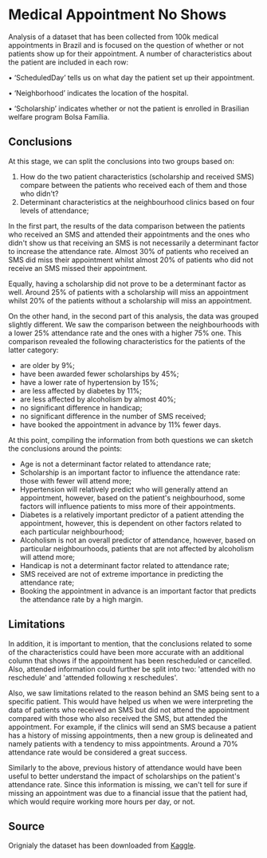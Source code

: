 # Medical Appointment No Shows

Analysis of a dataset that has been collected from 100k medical appointments in Brazil and is focused on the question of whether or not patients show up
for their appointment. A number of characteristics about the patient are included in each row:

• ‘ScheduledDay’ tells us on what day the patient set up their appointment.

• ‘Neighborhood’ indicates the location of the hospital.

• ‘Scholarship’ indicates whether or not the patient is enrolled in Brasilian welfare program Bolsa Família.


## Conclusions 

At this stage, we can split the conclusions into two groups based on:

1. How do the two patient characteristics (scholarship and received SMS) compare between the patients who received each of them and those who didn't?
2. Determinant characteristics at the neighbourhood clinics based on four levels of attendance; 

In the first part, the results of the data comparison between the patients who received an SMS and attended their appointments and the ones who didn't show us that receiving an SMS is not necessarily a determinant factor to increase the attendance rate. Almost 30% of patients who received an SMS did miss their appointment whilst almost 20% of patients who did not receive an SMS missed their appointment. 

Equally, having a scholarship did not prove to be a determinant factor as well. Around 25% of patients with a scholarship will miss an appointment whilst 20% of the patients without a scholarship will miss an appointment.

On the other hand, in the second part of this analysis, the data was grouped slightly different. We saw the comparison between the neighbourhoods with a lower 25% attendance rate and the ones with a higher 75% one. This comparison revealed the following characteristics for the patients of the latter category:

- are older by 9%;
- have been awarded fewer scholarships by 45%;
- have a lower rate of hypertension by 15%;
- are less affected by diabetes by 11%;
- are less affected by alcoholism by almost 40%;
- no significant difference in handicap;
- no significant difference in the number of SMS received;
- have booked the appointment in advance by 11% fewer days.

At this point, compiling the information from both questions we can sketch the conclusions around the points:

- Age is not a determinant factor related to attendance rate;
- Scholarship is an important factor to influence the attendance rate: those with fewer will attend more;
- Hypertension will relatively predict who will generally attend an appointment, however, based on the patient's neighbourhood, some factors will influence patients to miss more of their appointments.
- Diabetes is a relatively important predictor of a patient attending the appointment, however, this is dependent on other factors related to each particular neighbourhood;
- Alcoholism is not an overall predictor of attendance, however, based on particular neighbourhoods, patients that are not affected by alcoholism will attend more;
- Handicap is not a determinant factor related to attendance rate;
- SMS received are not of extreme importance in predicting the attendance rate;
- Booking the appointment in advance is an important factor that predicts the attendance rate by a high margin.

## Limitations

In addition, it is important to mention, that the conclusions related to some of the characteristics could have been more accurate with an additional column that shows if the appointment has been rescheduled or cancelled. Also, attended information could further be split into two: 'attended with no reschedule' and 'attended following x reschedules'.

Also, we saw limitations related to the reason behind an SMS being sent to a specific patient. This would have helped us when we were interpreting the data of patients who received an SMS but did not attend the appointment compared with those who also received the SMS, but attended the appointment. For example, if the clinics will send an SMS because a patient has a history of missing appointments, then a new group is delineated and namely patients with a tendency to miss appointments. Around a 70% attendance rate would be considered a great success. 

Similarly to the above, previous history of attendance would have been useful to better understand the impact of scholarships on the patient's attendance rate. Since this information is missing, we can't tell for sure if missing an appointment was due to a financial issue that the patient had, which would require working more hours per day, or not.

## Source
Orignialy the dataset has been downloaded from [Kaggle](https://www.kaggle.com/datasets/joniarroba/noshowappointments).
